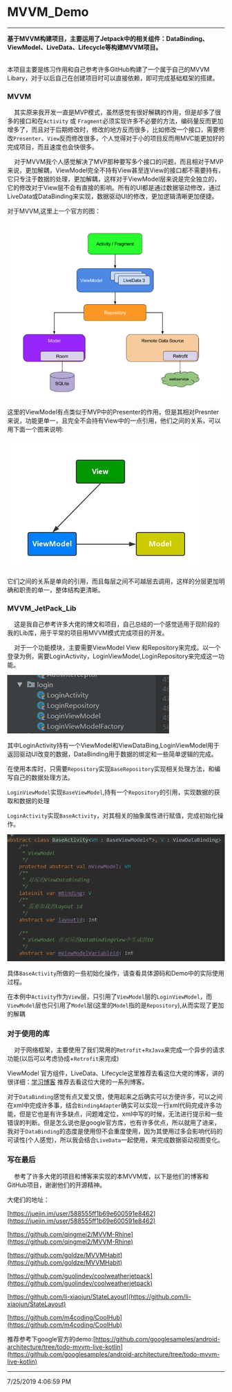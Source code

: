 # MVVM_Demo

----------

**基于MVVM构建项目，主要运用了Jetpack中的相关组件：DataBinding、ViewModel、LiveData、Lifecycle等构建MVVM项目。** </br>

</br> 
本项目主要是练习作用和自己参考许多GitHub构建了一个属于自己的MVVM Libary，对于以后自己在创建项目时可以直接依赖，即可完成基础框架的搭建。

</br>

### MVVM ###



   &nbsp;&nbsp;&nbsp;&nbsp;其实原来我开发一直是MVP模式，虽然感觉有很好解耦的作用，但是却多了很多的接口和在`Activity` 或 `Fragment`必须实现许多不必要的方法，编码量反而更加增多了，而且对于后期修改时，修改的地方反而很多，比如修改一个接口，需要修改`Presenter`、`View`反而修改很多，个人觉得对于小的项目反而用MVC能更加好的完成项目，而且速度也会快很多。
</br>

  &nbsp;&nbsp;&nbsp;&nbsp;对于MVVM我个人感觉解决了MVP那种要写多个接口的问题，而且相对于MVP来说，更加解耦，ViewModel完全不持有View甚至连View的接口都不需要持有，它只专注于数据的处理，更加解耦，这样对于ViewModel层来说是完全独立的，它的修改对于View层不会有直接的影响。所有的UI都是通过数据驱动修改，通过LiveData或DataBinding来实现，数据驱动UI的修改，更加逻辑清晰更加便捷。


   对于MVVM,这里上一个官方的图：


![](pic/mvvm_architecture.png)

 这里的ViewModel有点类似于MVP中的Presenter的作用，但是其相对Presnter来说，功能更单一，且完全不会持有View中的一点引用，他们之间的关系，可以用下面一个图来说明:

![](pic/struct.png)

它们之间的关系是单向的引用，而且每层之间不可越层去调用，这样的分层更加明确和职责的单一，整体结构更清晰。


### MVVM\_JetPack\_Lib ###

&nbsp;&nbsp;&nbsp;&nbsp;这是我自己参考许多大佬的博文和项目，自己总结的一个感觉适用于现阶段的我的Lib库，用于平常的项目用MVVM模式完成项目的开发。
	
&nbsp;&nbsp;&nbsp;&nbsp;对于一个功能模块，主要需要ViewModel View 和Repository来完成。以一个登录为例，需要LoginActivity，LoginViewModel,LoginRepository来完成这一功能。

![](pic/login.PNG)

其中LoginActivity持有一个ViewModel和ViewDataBing,LoginViewModel用于返回驱动UI改变的数据，DataBinding用于数据的绑定和一些简单逻辑的完成。

在使用本库时，只需要`Repository`实现`BaseRepository`实现相关处理方法，和编写自己的数据处理方法。

`LoginViewModel`实现`BaseViewModel`,持有一个`Repository`的引用，实现数据的获取和数据的处理


`LoginActivity`实现`BaseActivity`，对其相关的抽象属性进行赋值，完成初始化操作。

![](pic/LoginActivity.PNG)

具体`BaseActivity`所做的一些初始化操作，请查看具体源码和Demo中的实际使用过程。

在本例中`Activity`作为`View`层，只引用了`ViewModel`层的`LoginViewModel`，而`ViewModel`层也只引用了`Model`层(这里的`Model`指的是`Repository`),从而实现了更加的解耦

### 对于使用的库 ###

&nbsp;&nbsp;&nbsp;&nbsp;对于网络框架，主要使用了我们常用的`Retrofit`+`RxJava`来完成一个异步的请求功能(以后可以考虑协成+`Retrofit`来完成)

ViewModel 官方组件，LiveData、Lifecycle这里推荐去看这位大佬的博客，讲的很详细：[学习博客](https://juejin.im/post/5c53beaf51882562e27e5ad9) 推荐去看这位大佬的一系列博客。

对于`DataBinding`感觉有点又爱又恨，使用起来之后确实可以方便许多，可以之间在xml中完成许多事，结合`BindingAdapter`确实可以实现一行xml代码完成许多功能，但是它也是有许多缺点，问题难定位，xml中写的时候，无法进行提示和一些错误的判断。但是怎么说也是google官方库，也有许多优点，所以就用了进来，我对于`DataBinding`的态度是使用但不会重度使用，因为其使用过多会影响代码的可读性(个人感觉)，所以我会结合`LiveData`一起使用，来完成数据驱动视图变化。


### 写在最后 ###


&nbsp;&nbsp;&nbsp;&nbsp;参考了许多大佬的项目和博客来实现的本MVVM库，以下是他们的博客和GitHub项目，谢谢他们的开源精神。

大佬们的地址：

[https://juejin.im/user/588555ff1b69e600591e8462](https://juejin.im/user/588555ff1b69e600591e8462)


[https://github.com/qingmei2/MVVM-Rhine](https://github.com/qingmei2/MVVM-Rhine)


[https://github.com/goldze/MVVMHabit](https://github.com/goldze/MVVMHabit)


[https://github.com/guolindev/coolweatherjetpack](https://github.com/guolindev/coolweatherjetpack)

[https://github.com/li-xiaojun/StateLayout](https://github.com/li-xiaojun/StateLayout)

[https://github.com/m4coding/CoolHub](https://github.com/m4coding/CoolHub)

推荐参考下google官方的demo:[https://github.com/googlesamples/android-architecture/tree/todo-mvvm-live-kotlin](https://github.com/googlesamples/android-architecture/tree/todo-mvvm-live-kotlin)


----------
7/25/2019 4:06:59 PM 


